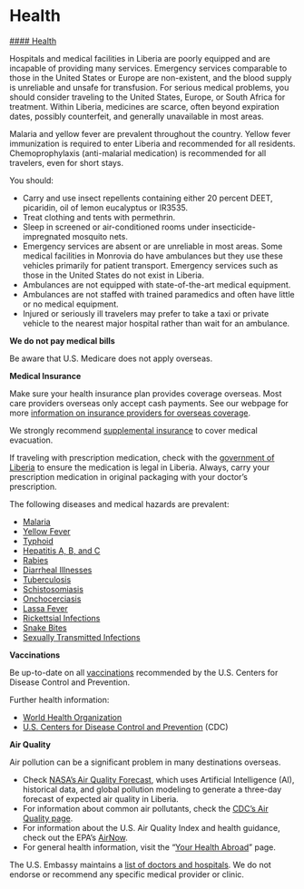 # Health

[#### Health](javascript:void(0); "Health")

Hospitals and medical facilities in Liberia are poorly equipped and are incapable of providing many services. Emergency services comparable to those in the United States or Europe are non-existent, and the blood supply is unreliable and unsafe for transfusion. For serious medical problems, you should consider traveling to the United States, Europe, or South Africa for treatment. Within Liberia, medicines are scarce, often beyond expiration dates, possibly counterfeit, and generally unavailable in most areas.

Malaria and yellow fever are prevalent throughout the country. Yellow fever immunization is required to enter Liberia and recommended for all residents. Chemoprophylaxis (anti-malarial medication) is recommended for all travelers, even for short stays.

You should:

* Carry and use insect repellents containing either 20 percent DEET, picaridin, oil of lemon eucalyptus or IR3535.
* Treat clothing and tents with permethrin.
* Sleep in screened or air-conditioned rooms under insecticide-impregnated mosquito nets.
* Emergency services are absent or are unreliable in most areas. Some medical facilities in Monrovia do have ambulances but they use these vehicles primarily for patient transport. Emergency services such as those in the United States do not exist in Liberia.
* Ambulances are not equipped with state-of-the-art medical equipment.
* Ambulances are not staffed with trained paramedics and often have little or no medical equipment.
* Injured or seriously ill travelers may prefer to take a taxi or private vehicle to the nearest major hospital rather than wait for an ambulance.

**We do not pay medical bills**

Be aware that U.S. Medicare does not apply overseas.

**Medical Insurance**

Make sure your health insurance plan provides coverage overseas. Most care providers overseas only accept cash payments. See our webpage for more [information on insurance providers for overseas coverage](https://travel.state.gov/content/travel/en/international-travel/before-you-go/your-health-abroad/insurance-providers-overseas.html).

We strongly recommend [supplemental insurance](https://travel.state.gov/content/travel/en/international-travel/before-you-go/your-health-abroad/insurance-providers-overseas.html) to cover medical evacuation.

If traveling with prescription medication, check with the [government of Liberia](http://www.liberianembassyus.org/) to ensure the medication is legal in Liberia. Always, carry your prescription medication in original packaging with your doctor’s prescription.

The following diseases and medical hazards are prevalent:

* [Malaria](https://www.cdc.gov/malaria/travelers/)
* [Yellow Fever](https://wwwnc.cdc.gov/travel/diseases/yellow-fever)
* [Typhoid](https://wwwnc.cdc.gov/travel/diseases/typhoid)
* [Hepatitis A, B, and C](https://www.cdc.gov/hepatitis/hav/afaq.htm)
* [Rabies](https://wwwnc.cdc.gov/travel/yellowbook/2020/travel-related-infectious-diseases/rabies)
* [Diarrheal Illnesses](https://wwwnc.cdc.gov/travel/page/travelers-diarrhea)
* [Tuberculosis](https://wwwnc.cdc.gov/travel/yellowbook/2020/travel-related-infectious-diseases/tuberculosis)
* [Schistosomiasis](https://wwwnc.cdc.gov/travel/yellowbook/2020/travel-related-infectious-diseases/schistosomiasis)
* [Onchocerciasis](https://wwwnc.cdc.gov/travel/yellowbook/2020/travel-related-infectious-diseases/onchocerciasis-river-blindness)
* [Lassa Fever](https://www.cdc.gov/vhf/lassa/index.html)
* [Rickettsial Infections](https://wwwnc.cdc.gov/travel/yellowbook/2020/travel-related-infectious-diseases/rickettsial-including-spotted-fever-and-typhus-fever-rickettsioses-scrub-typhus-anaplasmosis-and-ehr)
* [Snake Bites](https://wwwnc.cdc.gov/travel/yellowbook/2020/noninfectious-health-risks/animal-bites-and-stings-zoonotic-exposures)
* [Sexually Transmitted Infections](https://wwwnc.cdc.gov/travel/yellowbook/2020/posttravel-evaluation/sexually-transmitted-infections)

**Vaccinations**

Be up-to-date on all [vaccinations](https://wwwnc.cdc.gov/travel/page/traveler-information-center) recommended by the U.S. Centers for Disease Control and Prevention.

Further health information:

* [World Health Organization](https://www.who.int/travel-advice)
* [U.S. Centers for Disease Control and Prevention](https://wwwnc.cdc.gov/travel/page/traveler-information-center) (CDC)

**Air Quality**

Air pollution can be a significant problem in many destinations overseas.

* Check [NASA’s Air Quality Forecast](https://aeronet.gsfc.nasa.gov/new_web/aqforecast), which uses Artificial Intelligence (AI), historical data, and global pollution modeling to generate a three-day forecast of expected air quality in Liberia.
* For information about common air pollutants, check the [CDC’s Air Quality page](https://www.cdc.gov/air-quality/pollutants/).
* For information about the U.S. Air Quality Index and health guidance, check out the EPA’s [AirNow](https://www.airnow.gov/aqi/aqi-basics/).
* For general health information, visit the “[Your Health Abroad](https://travel.state.gov/content/travel/en/international-travel/before-you-go/your-health-abroad.html)” page.

The U.S. Embassy maintains a [list of doctors and hospitals](https://lr.usembassy.gov/medical-assistance/). We do not endorse or recommend any specific medical provider or clinic.